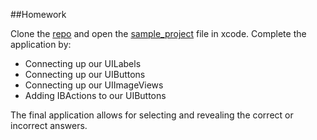 ##Homework

Clone the [repo] and open the [sample_project] file in xcode.  Complete the application by:

 - Connecting up our UILabels
 - Connecting up our UIButtons
 - Connecting up our UIImageViews
 - Adding IBActions to our UIButtons

The final application allows for selecting and revealing the correct or incorrect answers. 

[repo]: <https://github.com/brewinglab/ios_development.git>

[sample_project]: <https://github.com/brewinglab/ios_development/tree/master/tutorial/sample/sample_app>